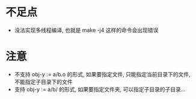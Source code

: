 # 不足点

- 没法实现多线程编译, 也就是 make -j4 这样的命令会出现错误

# 注意

- 不支持 obj-y := a/b.o 的形式, 如果要指定文件, 只能指定当前目录下的文件, 不能指定子目录下的文件
- 支持 obj-y := a/b/ 的形式, 如果要指定文件夹, 可以指定子目录的子目录...
